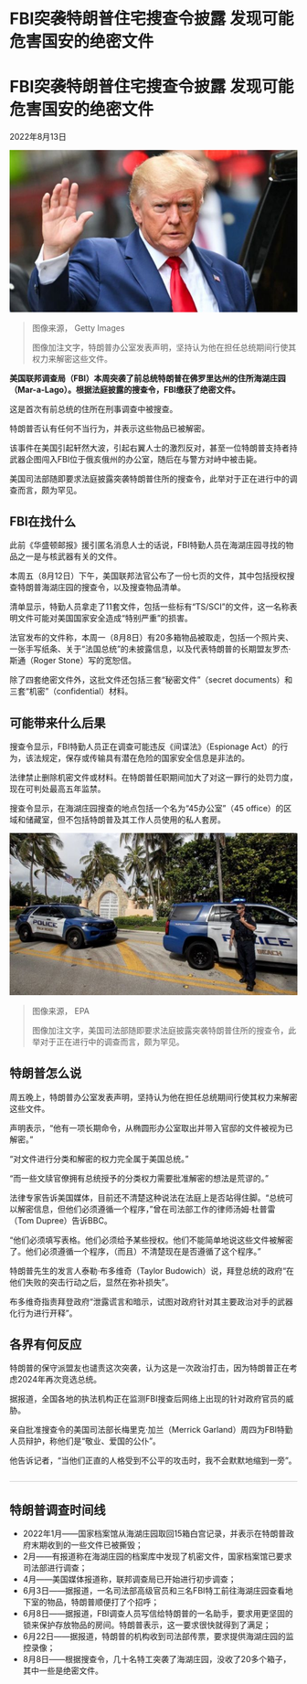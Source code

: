 # FBI突袭特朗普住宅搜查令披露 发现可能危害国安的绝密文件


#  FBI突袭特朗普住宅搜查令披露 发现可能危害国安的绝密文件

2022年8月13日

![特朗普](_126298078_donaldtrump-3.jpg)

> 图像来源，  Getty Images
>
> 图像加注文字，特朗普办公室发表声明，坚持认为他在担任总统期间行使其权力来解密这些文件。

**美国联邦调查局（FBI）本周突袭了前总统特朗普在佛罗里达州的住所海湖庄园（Mar-a-Lago）。根据法庭披露的搜查令，FBI缴获了绝密文件。**

这是首次有前总统的住所在刑事调查中被搜查。

特朗普否认有任何不当行为，并表示这些物品已被解密。

该事件在美国引起轩然大波，引起右翼人士的激烈反对，甚至一位特朗普支持者持武器企图闯入FBI位于俄亥俄州的办公室，随后在与警方对峙中被击毙。

美国司法部随即要求法庭披露突袭特朗普住所的搜查令，此举对于正在进行中的调查而言，颇为罕见。

##  FBI在找什么

此前《华盛顿邮报》援引匿名消息人士的话说，FBI特勤人员在海湖庄园寻找的物品之一是与核武器有关的文件。

本周五（8月12日）下午，美国联邦法官公布了一份七页的文件，其中包括授权搜查特朗普海湖庄园的搜查令，以及搜查物品清单。

清单显示，特勤人员拿走了11套文件，包括一些标有“TS/SCI”的文件，这一名称表明文件可能对美国国家安全造成“特别严重”的损害。

法官发布的文件称，本周一（8月8日）有20多箱物品被取走，包括一个照片夹、一张手写纸条、关于“法国总统”的未披露信息，以及代表特朗普的长期盟友罗杰·斯通（Roger Stone）写的宽恕信。

除了四套绝密文件外，这批文件还包括三套“秘密文件”（secret documents）和三套“机密”（confidential）材料。

##  可能带来什么后果

搜查令显示，FBI特勤人员正在调查可能违反《间谍法》（Espionage Act）的行为，该法规定，保存或传输具有潜在危险的国家安全信息是非法的。

法律禁止删除机密文件或材料。在特朗普任职期间加大了对这一罪行的处罚力度，现在可判处最高五年监禁。

搜查令显示，在海湖庄园搜查的地点包括一个名为“45办公室”（45 office）的区域和储藏室，但不包括特朗普及其工作人员使用的私人套房。

![美国司法部随即要求法庭披露突袭特朗普住所的搜查令，此举对于正在进行中的调查而言，颇为罕见。](_126305546_62532758.jpg)

> 图像来源，  EPA
>
> 图像加注文字，美国司法部随即要求法庭披露突袭特朗普住所的搜查令，此举对于正在进行中的调查而言，颇为罕见。

##  特朗普怎么说

周五晚上，特朗普办公室发表声明，坚持认为他在担任总统期间行使其权力来解密这些文件。

声明表示，“他有一项长期命令，从椭圆形办公室取出并带入官邸的文件被视为已解密。”

“对文件进行分类和解密的权力完全属于美国总统。”

“而一些文牍官僚拥有总统授予的分类权力需要批准解密的想法是荒谬的。”

法律专家告诉美国媒体，目前还不清楚这种说法在法庭上是否站得住脚。“总统可以解密信息，但他们必须遵循一个程序，”曾在司法部工作的律师汤姆·杜普雷（Tom Dupree）告诉BBC。

“他们必须填写表格。他们必须给予某些授权。他们不能简单地说这些文件被解密了。他们必须遵循一个程序，（而且）不清楚现在是否遵循了这个程序。”

特朗普先生的发言人泰勒·布多维奇（Taylor Budowich）说，拜登总统的政府“在他们失败的突击行动之后，显然在弥补损失”。

布多维奇指责拜登政府“泄露谎言和暗示，试图对政府针对其主要政治对手的武器化行为进行开释”。

##  各界有何反应

特朗普的保守派盟友也谴责这次突袭，认为这是一次政治打击，因为特朗普正在考虑2024年再次竞选总统。

据报道，全国各地的执法机构正在监测FBI搜查后网络上出现的针对政府官员的威胁。

亲自批准搜查令的美国司法部长梅里克·加兰（Merrick Garland）周四为FBI特勤人员辩护，称他们是“敬业、爱国的公仆”。

他告诉记者，“当他们正直的人格受到不公平的攻击时，我不会默默地缩到一旁”。

![线](_126196768_306f323a-808e-47d8-ac18-89f1fbc7ce0e.jpg)

##  特朗普调查时间线

  * 2022年1月——国家档案馆从海湖庄园取回15箱白宫记录，并表示在特朗普政府末期收到的一些文件已被撕毁； 
  * 2月——有报道称在海湖庄园的档案库中发现了机密文件，国家档案馆已要求司法部进行调查； 
  * 4月——美国媒体报道称，联邦调查局已开始进行初步调查； 
  * 6月3日——据报道，一名司法部高级官员和三名FBI特工前往海湖庄园查看地下室的物品，特朗普顺便打了个招呼； 
  * 6月8日——据报道，FBI调查人员写信给特朗普的一名助手，要求用更坚固的锁来保护存放物品的房间。特朗普表示，这一要求很快就得到了满足； 
  * 6月22日——据报道，特朗普的机构收到司法部传票，要求提供海湖庄园的监控录像； 
  * 8月8日——根据搜查令，几十名特工突袭了海湖庄园，没收了20多个箱子，其中一些是绝密文件。 


